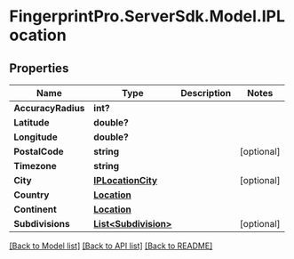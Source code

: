 # FingerprintPro.ServerSdk.Model.IPLocation
## Properties

Name | Type | Description | Notes
------------ | ------------- | ------------- | -------------
**AccuracyRadius** | **int?** |  | 
**Latitude** | **double?** |  | 
**Longitude** | **double?** |  | 
**PostalCode** | **string** |  | [optional] 
**Timezone** | **string** |  | 
**City** | [**IPLocationCity**](IPLocationCity.md) |  | [optional] 
**Country** | [**Location**](Location.md) |  | 
**Continent** | [**Location**](Location.md) |  | 
**Subdivisions** | [**List&lt;Subdivision&gt;**](Subdivision.md) |  | [optional] 

[[Back to Model list]](../README.md#documentation-for-models) [[Back to API list]](../README.md#documentation-for-api-endpoints) [[Back to README]](../README.md)

